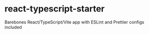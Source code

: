 # react-typescript-starter
Barebones React/TypeScript/Vite app with ESLint and Prettier configs included
